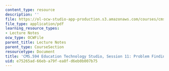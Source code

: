 ```yaml
---
content_type: resource
description: ''
file: https://ol-ocw-studio-app-production.s3.amazonaws.com/courses/cms-594-education-technology-studio-spring-2019/e75265ad66eba79fea8fd6eb0b007b75_MITCMS_594S19_ses11.pdf
file_type: application/pdf
learning_resource_types:
- Lecture Notes
ocw_type: OCWFile
parent_title: Lecture Notes
parent_type: CourseSection
resourcetype: Document
title: 'CMS.594 Education Technology Studio, Session 11: Problem Finding'
uid: e75265ad-66eb-a79f-ea8f-d6eb0b007b75
---
```

